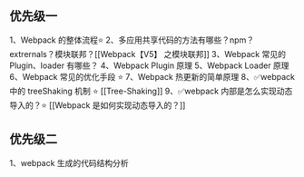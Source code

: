 ## 优先级一

1、Webpack 的整体流程⭐
2、多应用共享代码的方法有哪些？npm？extrernals？模块联邦？[[Webpack【V5】 之模块联邦]]
3、Webpack 常见的 Plugin、loader 有哪些？
4、Webpack Plugin 原理
5、Webpack Loader 原理
6、Webpack 常见的优化手段 ⭐
7、Webpack 热更新的简单原理
8、✅webpack 中的 treeShaking 机制 ⭐ [[Tree-Shaking]]
9、✅webpack 内部是怎么实现动态导入的？⭐ [[Webpack 是如何实现动态导入的？]]

## 优先级二

1、webpack 生成的代码结构分析